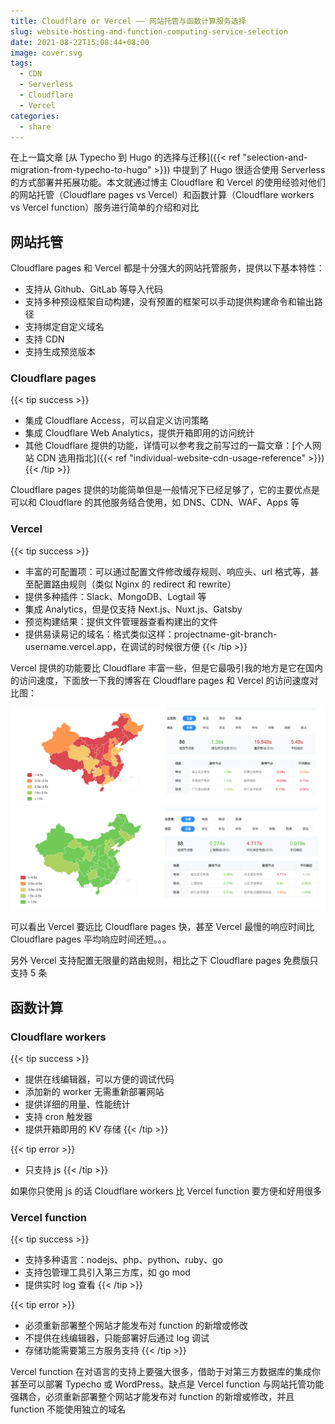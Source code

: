 ```yaml
---
title: Cloudflare or Vercel —— 网站托管与函数计算服务选择
slug: website-hosting-and-function-computing-service-selection
date: 2021-08-22T15:08:44+08:00
image: cover.svg
tags:
  - CDN
  - Serverless
  - Cloudflare
  - Vercel
categories:
  - share
---
```


在上一篇文章 [从 Typecho 到 Hugo 的选择与迁移]({{< ref "selection-and-migration-from-typecho-to-hugo" >}}) 中提到了 Hugo 很适合使用 Serverless 的方式部署并拓展功能。本文就通过博主 Cloudflare 和 Vercel 的使用经验对他们的网站托管（Cloudflare pages vs Vercel）和函数计算（Cloudflare workers vs Vercel function）服务进行简单的介绍和对比

<!--more-->

## 网站托管

Cloudflare pages 和 Vercel 都是十分强大的网站托管服务，提供以下基本特性：

- 支持从 Github、GitLab 等导入代码
- 支持多种预设框架自动构建，没有预置的框架可以手动提供构建命令和输出路径
- 支持绑定自定义域名
- 支持 CDN
- 支持生成预览版本

### Cloudflare pages

{{< tip success >}}
- 集成 Cloudflare Access，可以自定义访问策略
- 集成 Cloudflare Web Analytics，提供开箱即用的访问统计
- 其他 Cloudflare 提供的功能，详情可以参考我之前写过的一篇文章：[个人网站 CDN 选用指北]({{< ref "individual-website-cdn-usage-reference" >}})
{{< /tip >}}

Cloudflare pages 提供的功能简单但是一般情况下已经足够了，它的主要优点是可以和 Cloudflare 的其他服务结合使用，如 DNS、CDN、WAF、Apps 等

### Vercel

{{< tip success >}}
- 丰富的可配置项：可以通过配置文件修改缓存规则、响应头、url 格式等，甚至配置路由规则（类似 Nginx 的 redirect 和 rewrite）
- 提供多种插件：Slack、MongoDB、Logtail 等
- 集成 Analytics，但是仅支持 Next.js、Nuxt.js、Gatsby
- 预览构建结果：提供文件管理器查看构建出的文件
- 提供易读易记的域名：格式类似这样：projectname-git-branch-username.vercel.app，在调试的时候很方便
{{< /tip >}}

Vercel 提供的功能要比 Cloudflare 丰富一些，但是它最吸引我的地方是它在国内的访问速度，下面放一下我的博客在 Cloudflare pages 和 Vercel 的访问速度对比图：

![Cloudflare pages 速度测试](cf-pages-speed.png)
![Vercel 速度测试](vercel-speed.png)

可以看出 Vercel 要远比 Cloudflare pages 快，甚至 Vercel 最慢的响应时间比 Cloudflare pages 平均响应时间还短。。。

另外 Vercel 支持配置无限量的路由规则，相比之下 Cloudflare pages 免费版只支持 5 条

## 函数计算

### Cloudflare workers

{{< tip success >}}
- 提供在线编辑器，可以方便的调试代码
- 添加新的 worker 无需重新部署网站
- 提供详细的用量、性能统计
- 支持 cron 触发器
- 提供开箱即用的 KV 存储
{{< /tip >}}

{{< tip error >}}
- 只支持 js
{{< /tip >}}

如果你只使用 js 的话 Cloudflare workers 比 Vercel function 要方便和好用很多

### Vercel function

{{< tip success >}}
- 支持多种语言：nodejs、php、python、ruby、go
- 支持包管理工具引入第三方库，如 go mod
- 提供实时 log 查看
{{< /tip >}}

{{< tip error >}}
- 必须重新部署整个网站才能发布对 function 的新增或修改
- 不提供在线编辑器，只能部署好后通过 log 调试
- 存储功能需要第三方服务支持
{{< /tip >}}

Vercel function 在对语言的支持上要强大很多，借助于对第三方数据库的集成你甚至可以部署 Typecho 或 WordPress。缺点是 Vercel function 与网站托管功能强耦合，必须重新部署整个网站才能发布对 function 的新增或修改，并且 function 不能使用独立的域名

